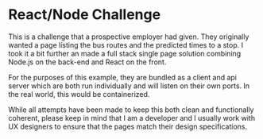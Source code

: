 # React/Node Challenge

This is a challenge that a prospective employer had given. They originally wanted a page listing the bus routes and the predicted times to a stop. I took it a bit further an made a full stack single page solution combining Node.js on the back-end and React on the front.

For the purposes of this example, they are bundled as a client and api server which are both run individually and will listen on their own ports. In the real world, this would be containerized.

While all attempts have been made to keep this both clean and functionally coherent, please keep in mind that I am a developer and I usually work with UX designers to ensure that the pages match their design specifications.
